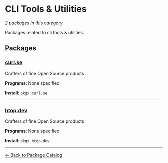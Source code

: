 # CLI Tools & Utilities

*2 packages in this category*

Packages related to cli tools & utilities.

## Packages

### [curl.se](../packages/curlse.md)

Crafters of fine Open Source products

**Programs**: None specified

**Install**: `pkgx curl.se`

---

### [htop.dev](../packages/htopdev.md)

Crafters of fine Open Source products

**Programs**: None specified

**Install**: `pkgx htop.dev`

---

[← Back to Package Catalog](../package-catalog.md)
